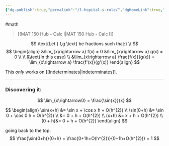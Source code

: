 ```yaml
---
{"dg-publish":true,"permalink":"/l-hopital-s-rule/","dgHomeLink":true,"dgPassFrontmatter":false}
---
```


#math 
> [[MAT 150 Hub - Calc I|MAT 150 Hub - Calc I]]

$$
\text{Let } f,g \text{ be fractions such that:} \\
$$
$$
\begin{align}
&\lim_{x\rightarrow a} f(x) = 0 &\lim_{x\rightarrow a} g(x) = 0 \\
\\
&\text{In this case} \\
&\lim_{x\rightarrow a} \frac{f(x)}{g(x)} = \lim_{x\rightarrow a} \frac{f'(x)}{g'(x)}
\end{align}
$$

This *only* works on [[Indeterminates|Indeterminates]].


---
### Discovering it:
$$
\lim_{x\rightarrow0} = \frac{\sin{x}}{x}
$$

$$
\begin{align}
\sin(x+h) &= \sin x + \cos x h + O(h^{2}) \\
\sin(0+h) &= \sin 0 + \cos 0 h = O(h^{2}) \\
&= 0 + h + O(h^{2}) \\
(x+h) &= x + h + O(h^{2}) \\
(0 + h)&= 0 + h + O(h^{2})
\end{align}
$$

going back to the top:
$$
\frac{\sin(0+h)}{0+h} = \frac{0+1h+O(h^{2})}{0+1h+O(h^{2})} = 1
$$
